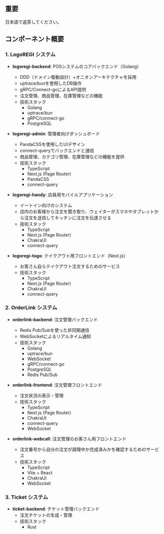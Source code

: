 ## 重要
日本語で返答してください。

## コンポーネント概要
### 1. LogoREGI システム
- **logoregi-backend**: POSシステムのコアバックエンド（Golang）
  - DDD（ドメイン駆動設計）+オニオンアーキテクチャを採用
  - uptrace/bunを使用したDB操作
  - gRPC/Connect-goによるAPI提供
  - 注文管理、商品管理、在庫管理などの機能
  - 技術スタック
    - Golang
    - uptrace/bun
    - gRPC/connect-go
    - PostgreSQL

- **logoregi-admin**: 管理者向けダッシュボード
  - PandaCSSを使用したUIデザイン
  - connect-queryでバックエンドと通信
  - 商品管理、カテゴリ管理、在庫管理などの機能を提供
  - 技術スタック
    - TypeScript
    - Next.js (Page Router)
    - PandaCSS
    - connect-query

- **logoregi-handy**: 店員用モバイルアプリケーション
  - イートイン向けのシステム
  - 店内のお客様から注文を聞き取り、ウェイターがスマホやタブレットから注文を送信してキッチンに注文を伝達させる
  - 技術スタック
    - TypeScript
    - Next.js (Page Router)
    - ChakraUI
    - connect-query

- **logoregi-togo**: テイクアウト用フロントエンド（Next.js）
  - お客さん自らテイクアウト注文するためのサービス
  - 技術スタック
    - TypeScript
    - Next.js (Page Router)
    - ChakraUI
    - connect-query

### 2. OrderLink システム
- **orderlink-backend**: 注文管理バックエンド
  - Redis Pub/Subを使った非同期通信
  - WebSocketによるリアルタイム通知
  - 技術スタック
    - Golang
    - uptrace/bun
    - WebSocket
    - gRPC/connect-go
    - PostgreSQL
    - Redis Pub/Sub

- **orderlink-frontend**: 注文管理フロントエンド
  - 注文状況の表示・管理
  - 技術スタック
    - TypeScript
    - Next.js (Page Router)
    - ChakraUI
    - connect-query
    - WebSocket

- **orderlink-webcall**: 注文管理のお客さん用フロントエンド
  - 注文番号から自分の注文が調理中か完成済みかを確認するためのサービス
  - 技術スタック
    - TypeScript
    - Vite + React
    - ChakraUI
    - WebSocket

### 3. Ticket システム
- **ticket-backend**: チケット管理バックエンド
  - 注文チケットの生成・管理
  - 技術スタック
    - Rust

